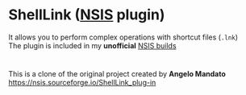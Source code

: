 # ShellLink ([NSIS](https://nsis.sourceforge.io/Main_Page) plugin)
It allows you to perform complex operations with shortcut files (`.lnk`)<br>
The plugin is included in my **unofficial** [NSIS builds](https://github.com/negrutiu/nsis)

#
This is a clone of the original project created by **Angelo Mandato**<br>
https://nsis.sourceforge.io/ShellLink_plug-in
